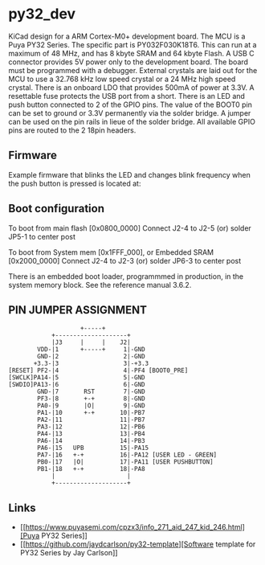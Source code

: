 # py32_dev

KiCad design for a ARM Cortex-M0+ development board. The MCU is a Puya
PY32 Series. The specific part is PY032F030K18T6. This can run at a
maximum of 48 MHz, and has 8 kbyte SRAM and 64 kbyte Flash. A USB C
connector provides 5V power only to the development board. The board
must be programmed with a debugger. External crystals are laid out for
the MCU to use a 32.768 kHz low speed crystal or a 24 MHz high speed
crystal. There is an onboard LDO that provides 500mA of power at
3.3V. A resettable fuse protects the USB port from a short. There is
an LED and push button connected to 2 of the GPIO pins. The value of
the BOOT0 pin can be set to ground or 3.3V permanently via the solder
bridge. A jumper can be used on the pin rails in lieue of the solder
bridge. All available GPIO pins are routed to the 2 18pin headers.

## Firmware
Example firmware that blinks the LED and changes blink frequency when
the push button is pressed is located at:

## Boot configuration

To boot from main flash [0x0800_0000]
  Connect J2-4 to J2-5 (or) solder JP5-1 to center post

To boot from System mem [0x1FFF_000], or Embedded SRAM [0x2000_0000]
  Connect J2-4 to J2-3 (or) solder JP6-3 to center post

There is an embedded boot loader, programmmed in production, in the system memory
block. See the reference manual 3.6.2.

## PIN JUMPER ASSIGNMENT
```
                    +-----+
            +--------------------+
            |J3     |     |    J2|
        VDD-|1      +-----+     1|-GND
        GND-|2                  2|-GND
       +3.3-|3                  3|-+3.3
[RESET] PF2-|4                  4|-PF4 [BOOT0_PRE]
[SWCLK]PA14-|5                  5|-GND
[SWDIO]PA13-|6                  6|-GND
        GND-|7       RST        7|-GND
        PF3-|8       +-+        8|-GND
        PA0-|9       |O|        9|-GND
        PA1-|10      +-+       10|-PB7
        PA2-|11                11|-PB7
        PA3-|12                12|-PB6
        PA4-|13                13|-PB4
        PA6-|14                14|-PB3
        PA6-|15   UPB          15|-PA15
        PA7-|16   +-+          16|-PA12 [USER LED - GREEN]
        PB0-|17   |O|          17|-PA11 [USER PUSHBUTTON]
        PB1-|18   +-+          18|-PA8
            |                    |
            +--------------------+
```
## Links
- [[https://www.puyasemi.com/cpzx3/info_271_aid_247_kid_246.html][Puya PY32 Series]]
- [[https://github.com/jaydcarlson/py32-template][Software template for PY32 Series by Jay Carlson]]
